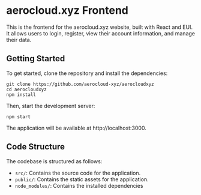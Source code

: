  # aerocloud.xyz Frontend

This is the frontend for the aerocloud.xyz website, built with React and EUI. It allows users to login, register, view their account information, and manage their data.

## Getting Started

To get started, clone the repository and install the dependencies:

```
git clone https://github.com/aerocloud-xyz/aerocloudxyz
cd aerocloudxyz
npm install
```

Then, start the development server:

```
npm start
```

The application will be available at http://localhost:3000.

## Code Structure

The codebase is structured as follows:

* `src/`: Contains the source code for the application.
* `public/`: Contains the static assets for the application.
* `node_modules/`: Contains the installed dependencies
